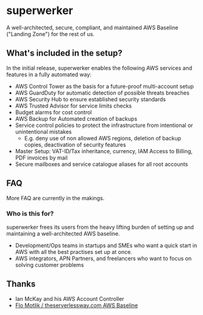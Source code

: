 # superwerker

A well-architected, secure, compliant, and maintained AWS Baseline ("Landing Zone") for the rest of us. 

## What's included in the setup?

In the initial release, superwerker enables the following AWS services and features in a fully automated way:

- AWS Control Tower as the basis for a future-proof multi-account setup
- AWS GuardDuty for automatic detection of possible threats breaches
- AWS Security Hub to ensure established security standards
- AWS Trusted Advisor for service limits checks
- Budget alarms for cost control
- AWS Backup for Automated creation of backups
- Service control policies to protect the infrastructure from intentional or unintentional mistakes
  - E.g. deny use of non allowed AWS regions, deletion of backup copies, deactivation of security features
- Master Setup: VAT-ID/Tax inheritance, currency, IAM Access to Billing, PDF invoices by mail
- Secure mailboxes and service catalogue aliases for all root accounts

## FAQ

More FAQ are currently in the makings.

### Who is this for?

superwerker frees its users from the heavy lifting burden of setting up and maintaining a well-architected AWS baseline.

 - Development/Ops teams in startups and SMEs who want a quick start in AWS with all the best practises set up at once.
 - AWS integrators, APN Partners, and freelancers who want to focus on solving customer problems



## Thanks

 - Ian McKay and his AWS Account Controller
 - [Flo Motlik / theserverlessway.com AWS Baseline](https://github.com/theserverlessway/aws-baseline)
